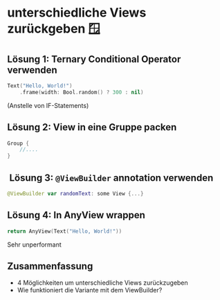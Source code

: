 # unterschiedliche Views zurückgeben 🪟

## Lösung 1: Ternary Conditional Operator verwenden
```swift
Text("Hello, World!")
	.frame(width: Bool.random() ? 300 : nil)
```

(Anstelle von IF-Statements)

## Lösung 2: View in eine Gruppe packen
```swift
Group {
	//....
}
```

##  Lösung 3: `@ViewBuilder` annotation verwenden
```swift
@ViewBuilder var randomText: some View {...}
```


## Lösung 4: In AnyView wrappen

```swift
return AnyView(Text("Hello, World!"))
```

Sehr unperformant

## Zusammenfassung
- 4 Möglichkeiten um unterschiedliche Views zurückzugeben
- Wie funktioniert die Variante mit dem ViewBuilder?
